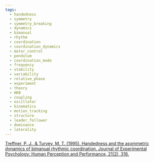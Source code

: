 ```yaml
---
tags:
  - handedness
  - symmetry
  - symmetry_breaking
  - dynamics
  - bimanual
  - rhythm
  - coordination
  - coordination_dynamics
  - motor_control
  - pendulum
  - coordination_mode
  - frequency
  - stability
  - variability
  - relative_phase
  - experiment
  - theory
  - HKB
  - coupling
  - oscillator
  - kinematics
  - motion_tracking
  - structure
  - leader_follower
  - dominance
  - laterality
---
```


[Treffner, P. J., & Turvey, M. T. (1995). Handedness and the asymmetric dynamics of bimanual rhythmic coordination. Journal of Experimental Psychology: Human Perception and Performance, 21(2), 318.](https://d1wqtxts1xzle7.cloudfront.net/39280134/Treffner95JEP-libre.pdf?1445198628=&response-content-disposition=inline%3B+filename%3DHandedness_and_the_asymmetric_dynamics_o.pdf&Expires=1739401729&Signature=Wvs3EtS4GXiY~UIi9FORnNKcfyGdzOgQHr7AxufaD2NeKHcy1G6e9elYtnmD~BTGqhH-TJrQsf~KVRtXSln3UuLSLqGM2sP31yWGtT-HwuFKYQwhgeoJxi4zBdOfrP7q0C4J6Tw8pcZR~Q5-C53Z52G~azL0F7ugWlroScHDKxwOGqIpxjFjFNGGWgGUlPcbe0SGAwAJnmGB4nsj-0YEQOO0YD40R-eCTa8HJQ0MdVPD7gexb6MqaCPJwDS34iX8bQCkbcqMog9dYb7Cr9gW9yBVV8sA6Rw3lXV2aSGqkVa9UYuFrDwAmoneyjPO1kzdm9vqnB~twwN6BnJH4BJEEw__&Key-Pair-Id=APKAJLOHF5GGSLRBV4ZA)